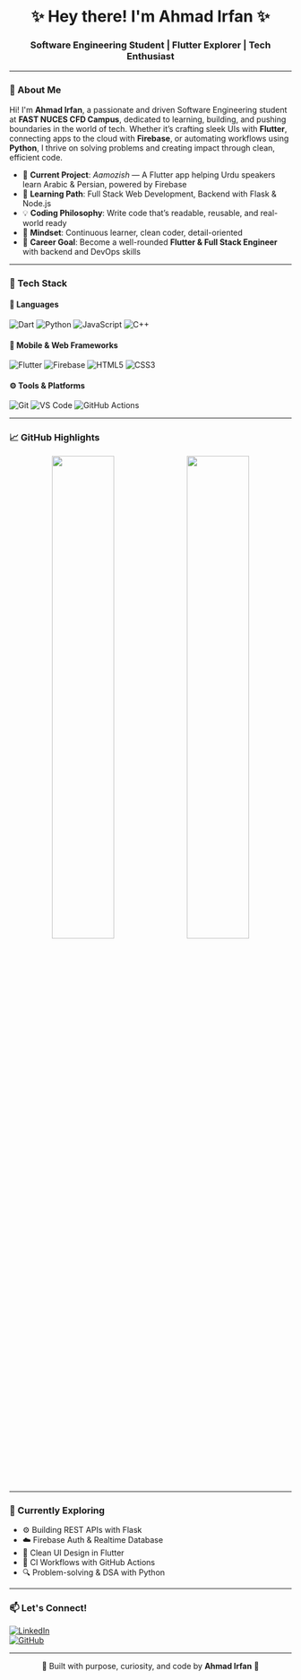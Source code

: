 <h1 align="center">✨ Hey there! I'm Ahmad Irfan ✨</h1>
<h3 align="center">Software Engineering Student | Flutter Explorer | Tech Enthusiast</h3>

---

### 🌟 About Me

Hi! I'm **Ahmad Irfan**, a passionate and driven Software Engineering student at **FAST NUCES CFD Campus**, dedicated to learning, building, and pushing boundaries in the world of tech. Whether it’s crafting sleek UIs with **Flutter**, connecting apps to the cloud with **Firebase**, or automating workflows using **Python**, I thrive on solving problems and creating impact through clean, efficient code.

- 🚀 **Current Project**: _Aamozish_ — A Flutter app helping Urdu speakers learn Arabic & Persian, powered by Firebase  
- 🌱 **Learning Path**: Full Stack Web Development, Backend with Flask & Node.js  
- 💡 **Coding Philosophy**: Write code that’s readable, reusable, and real-world ready  
- 🧠 **Mindset**: Continuous learner, clean coder, detail-oriented  
- 🎯 **Career Goal**: Become a well-rounded **Flutter & Full Stack Engineer** with backend and DevOps skills

---

### 🚀 Tech Stack

#### 💬 Languages
![Dart](https://img.shields.io/badge/Dart-0175C2?style=for-the-badge&logo=dart&logoColor=white)
![Python](https://img.shields.io/badge/Python-3776AB?style=for-the-badge&logo=python&logoColor=white)
![JavaScript](https://img.shields.io/badge/JavaScript-F7DF1E?style=for-the-badge&logo=javascript&logoColor=black)
![C++](https://img.shields.io/badge/C++-00599C?style=for-the-badge&logo=cplusplus&logoColor=white)

#### 📱 Mobile & Web Frameworks
![Flutter](https://img.shields.io/badge/Flutter-02569B?style=for-the-badge&logo=flutter&logoColor=white)
![Firebase](https://img.shields.io/badge/Firebase-ffca28?style=for-the-badge&logo=firebase&logoColor=black)
![HTML5](https://img.shields.io/badge/HTML5-E34F26?style=for-the-badge&logo=html5&logoColor=white)
![CSS3](https://img.shields.io/badge/CSS3-1572B6?style=for-the-badge&logo=css3&logoColor=white)

#### ⚙️ Tools & Platforms
![Git](https://img.shields.io/badge/Git-F05032?style=for-the-badge&logo=git&logoColor=white)
![VS Code](https://img.shields.io/badge/VSCode-007ACC?style=for-the-badge&logo=visual-studio-code&logoColor=white)
![GitHub Actions](https://img.shields.io/badge/GitHub_Actions-2088FF?style=for-the-badge&logo=github-actions&logoColor=white)

---

### 📈 GitHub Highlights

<p align="center">
  <img src="https://github-readme-stats.vercel.app/api?username=Ahmadirfan9455&show_icons=true&theme=tokyonight" width="47%" />
  <img src="https://github-readme-streak-stats.herokuapp.com/?user=Ahmadirfan9455&theme=tokyonight" width="47%" />
</p>

---

### 🌈 Currently Exploring

- ⚙️ Building REST APIs with Flask  
- ☁️ Firebase Auth & Realtime Database  
- 💬 Clean UI Design in Flutter  
- 🔄 CI Workflows with GitHub Actions  
- 🔍 Problem-solving & DSA with Python

---

### 📫 Let's Connect!

[![LinkedIn](https://img.shields.io/badge/LinkedIn-blue?style=for-the-badge&logo=linkedin&logoColor=white)](https://www.linkedin.com/in/ahmadirfanmuzammil)  
[![GitHub](https://img.shields.io/badge/GitHub-100000?style=for-the-badge&logo=github&logoColor=white)](https://github.com/Ahmadirfan9455)

---

<p align="center">
  💖 Built with purpose, curiosity, and code by <strong>Ahmad Irfan</strong> 💖  
</p>
